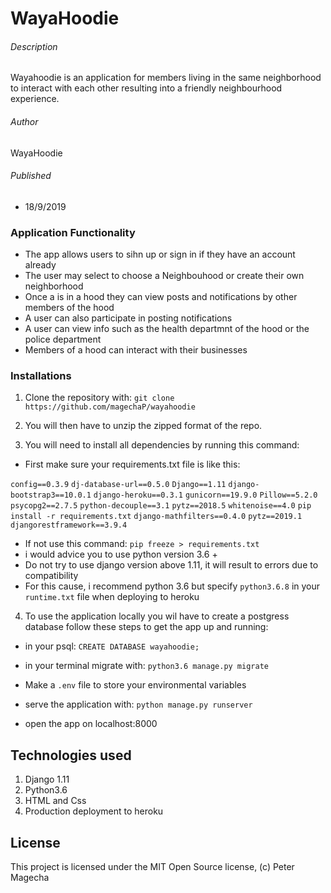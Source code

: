 # WayaHoodie
###### Description
Wayahoodie is an application for members living in the same neighborhood to 
interact with each other resulting into a friendly neighbourhood experience.
###### Author
WayaHoodie
###### Published
* 18/9/2019

### Application Functionality
* The app allows users to sihn up or sign in if they have an account already
* The user may select to choose a Neighbouhood or create their own neighborhood
* Once a is in a hood they can view posts and notifications by other members of the hood
* A user can also participate in posting  notifications
* A user can view info such as  the health departmnt of the hood or the police department
* Members of a hood can interact with their businesses
### Installations

1. Clone the repository with:
`git clone https://github.com/magechaP/wayahoodie`
2. You will then have to unzip the zipped format of the repo.

3. You will need to install all dependencies by running this command:
* First make sure your requirements.txt file is like this:

`config==0.3.9`
`dj-database-url==0.5.0`
`Django==1.11`
`django-bootstrap3==10.0.1`
`django-heroku==0.3.1`
`gunicorn==19.9.0`
`Pillow==5.2.0`
`psycopg2==2.7.5`
`python-decouple==3.1`
`pytz==2018.5`
`whitenoise==4.0`
`pip install -r requirements.txt`
`django-mathfilters==0.4.0`
`pytz==2019.1`
`djangorestframework==3.9.4`

* If not use this command:
`pip freeze > requirements.txt`
* i would advice you to use python version 3.6 +
* Do not try to use django version above 1.11, it will result to errors due to compatibility
* For this cause, i recommend python 3.6 but specify `python3.6.8` in your `runtime.txt` file when deploying to heroku

4. To use the application locally you wil have to create a postgress database
follow these steps to get the app up and running:
* in your psql:
`CREATE DATABASE wayahoodie;`
* in your terminal migrate with:
`python3.6 manage.py migrate`
* Make a `.env` file to store your environmental variables

* serve the application with:
`python manage.py runserver`
* open the app on localhost:8000

## Technologies used
1. Django 1.11
2. Python3.6
3. HTML and Css
4. Production deployment to heroku
## License
This project is licensed under the MIT Open Source license, (c) Peter Magecha